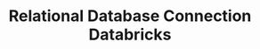 ---
title: Relational Database Connection Databricks
description: Examples of all valid Databricks connection specs
---
